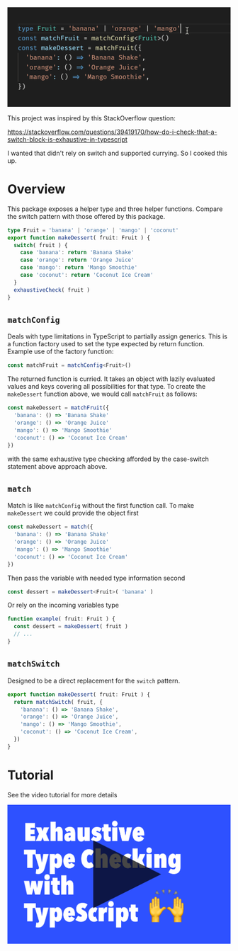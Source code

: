 
<img src="https://raw.githubusercontent.com/babakness/exhaustive-type-checking/master/.github/images/animation.gif" />

This project was inspired by this StackOverflow question:

https://stackoverflow.com/questions/39419170/how-do-i-check-that-a-switch-block-is-exhaustive-in-typescript

I wanted that didn't rely on switch and supported currying. So I cooked this up.

# Overview

This package exposes a helper type and three helper functions. Compare the switch pattern with those offered by this package.

```ts
type Fruit = 'banana' | 'orange' | 'mango' | 'coconut'
export function makeDessert( fruit: Fruit ) {
  switch( fruit ) {
    case 'banana': return 'Banana Shake'
    case 'orange': return 'Orange Juice'
    case 'mango': return 'Mango Smoothie'
    case 'coconut': return 'Coconut Ice Cream'
  }
  exhaustiveCheck( fruit )
}
```

## `matchConfig`

Deals with type limitations in TypeScript to partially assign generics. This is a function factory used to set the type expected by return function. Example use of the factory function:

```ts
const matchFruit = matchConfig<Fruit>()
```

The returned function is curried. It takes an object with lazily evaluated values and keys covering all possibilities for that type. To create the `makeDessert` function above, we would call `matchFruit` as follows:

```ts
const makeDessert = matchFruit({
  'banana': () => 'Banana Shake'
  'orange': () => 'Orange Juice'
  'mango': () => 'Mango Smoothie'
  'coconut': () => 'Coconut Ice Cream'
})
```

with the same exhaustive type checking afforded by the case-switch statement above approach above.

## `match`

Match is like `matchConfig` without the first function call. To make `makeDessert` we could provide the object first

```ts
const makeDessert = match({
  'banana': () => 'Banana Shake'
  'orange': () => 'Orange Juice'
  'mango': () => 'Mango Smoothie'
  'coconut': () => 'Coconut Ice Cream'
})
```

Then pass the variable with needed type information second

```ts
const dessert = makeDessert<Fruit>( 'banana' )
```

Or rely on the incoming variables type

```ts
function example( fruit: Fruit ) {
  const dessert = makeDessert( fruit )
  // ...
}
```

## `matchSwitch`

Designed to be a direct replacement for the `switch` pattern. 

```ts
export function makeDessert( fruit: Fruit ) {
  return matchSwitch( fruit, {
    'banana': () => 'Banana Shake',
    'orange': () => 'Orange Juice',
    'mango': () => 'Mango Smoothie',
    'coconut': () => 'Coconut Ice Cream',
  })
}
```

# Tutorial

See the video tutorial for more details

[![Tutorial on YouTube](https://raw.githubusercontent.com/babakness/exhaustive-type-checking/master/.github/images/video-image-play-overlay.png)](https://www.youtube.com/watch?v=SexXTM70w-M)

